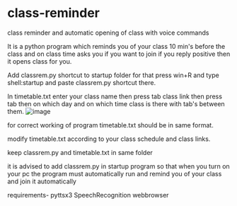 # class-reminder
class reminder and automatic opening of class with voice commands

It is a python program which reminds you of your class 10 min's before the class and on class time asks you if you want to join if you reply positive then it opens class for you.

Add classrem.py shortcut to startup folder for that press win+R and type shell:startup and paste classrem.py shortcut there.

In timetable.txt enter your class name then press tab class link then press tab then on which day and on which time class is there with tab's between them.
![image](https://user-images.githubusercontent.com/60490438/132087923-7b701bd3-80a9-4312-8284-72f2baa29b34.png)

for correct working of program timetable.txt should be in same format.

modify timetable.txt according to your class schedule and class links.

keep classrem.py and timetable.txt in same folder

it is advised to add classrem.py in startup program so that when you turn on your pc the program must automatically run and remind you of your class and join it automatically


requirements-
pyttsx3
SpeechRecognition
webbrowser
